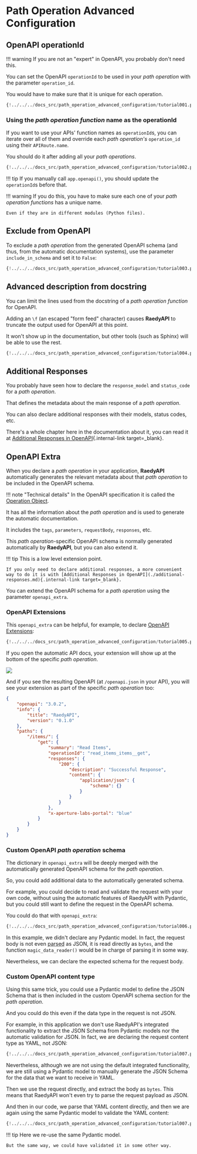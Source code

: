 # Path Operation Advanced Configuration

## OpenAPI operationId

!!! warning
If you are not an "expert" in OpenAPI, you probably don't need this.

You can set the OpenAPI `operationId` to be used in your _path operation_ with the parameter `operation_id`.

You would have to make sure that it is unique for each operation.

```Python hl_lines="6"
{!../../../docs_src/path_operation_advanced_configuration/tutorial001.py!}
```

### Using the _path operation function_ name as the operationId

If you want to use your APIs' function names as `operationId`s, you can iterate over all of them and override each _path operation's_ `operation_id` using their `APIRoute.name`.

You should do it after adding all your _path operations_.

```Python hl_lines="2  12-21  24"
{!../../../docs_src/path_operation_advanced_configuration/tutorial002.py!}
```

!!! tip
If you manually call `app.openapi()`, you should update the `operationId`s before that.

!!! warning
If you do this, you have to make sure each one of your _path operation functions_ has a unique name.

    Even if they are in different modules (Python files).

## Exclude from OpenAPI

To exclude a _path operation_ from the generated OpenAPI schema (and thus, from the automatic documentation systems), use the parameter `include_in_schema` and set it to `False`:

```Python hl_lines="6"
{!../../../docs_src/path_operation_advanced_configuration/tutorial003.py!}
```

## Advanced description from docstring

You can limit the lines used from the docstring of a _path operation function_ for OpenAPI.

Adding an `\f` (an escaped "form feed" character) causes **RaedyAPI** to truncate the output used for OpenAPI at this point.

It won't show up in the documentation, but other tools (such as Sphinx) will be able to use the rest.

```Python hl_lines="19-29"
{!../../../docs_src/path_operation_advanced_configuration/tutorial004.py!}
```

## Additional Responses

You probably have seen how to declare the `response_model` and `status_code` for a _path operation_.

That defines the metadata about the main response of a _path operation_.

You can also declare additional responses with their models, status codes, etc.

There's a whole chapter here in the documentation about it, you can read it at [Additional Responses in OpenAPI](./additional-responses.md){.internal-link target=\_blank}.

## OpenAPI Extra

When you declare a _path operation_ in your application, **RaedyAPI** automatically generates the relevant metadata about that _path operation_ to be included in the OpenAPI schema.

!!! note "Technical details"
In the OpenAPI specification it is called the <a href="https://github.com/OAI/OpenAPI-Specification/blob/main/versions/3.0.3.md#operation-object" class="external-link" target="_blank">Operation Object</a>.

It has all the information about the _path operation_ and is used to generate the automatic documentation.

It includes the `tags`, `parameters`, `requestBody`, `responses`, etc.

This _path operation_-specific OpenAPI schema is normally generated automatically by **RaedyAPI**, but you can also extend it.

!!! tip
This is a low level extension point.

    If you only need to declare additional responses, a more convenient way to do it is with [Additional Responses in OpenAPI](./additional-responses.md){.internal-link target=_blank}.

You can extend the OpenAPI schema for a _path operation_ using the parameter `openapi_extra`.

### OpenAPI Extensions

This `openapi_extra` can be helpful, for example, to declare [OpenAPI Extensions](https://github.com/OAI/OpenAPI-Specification/blob/main/versions/3.0.3.md#specificationExtensions):

```Python hl_lines="6"
{!../../../docs_src/path_operation_advanced_configuration/tutorial005.py!}
```

If you open the automatic API docs, your extension will show up at the bottom of the specific _path operation_.

<img src="/img/tutorial/path-operation-advanced-configuration/image01.png">

And if you see the resulting OpenAPI (at `/openapi.json` in your API), you will see your extension as part of the specific _path operation_ too:

```JSON hl_lines="22"
{
    "openapi": "3.0.2",
    "info": {
        "title": "RaedyAPI",
        "version": "0.1.0"
    },
    "paths": {
        "/items/": {
            "get": {
                "summary": "Read Items",
                "operationId": "read_items_items__get",
                "responses": {
                    "200": {
                        "description": "Successful Response",
                        "content": {
                            "application/json": {
                                "schema": {}
                            }
                        }
                    }
                },
                "x-aperture-labs-portal": "blue"
            }
        }
    }
}
```

### Custom OpenAPI _path operation_ schema

The dictionary in `openapi_extra` will be deeply merged with the automatically generated OpenAPI schema for the _path operation_.

So, you could add additional data to the automatically generated schema.

For example, you could decide to read and validate the request with your own code, without using the automatic features of RaedyAPI with Pydantic, but you could still want to define the request in the OpenAPI schema.

You could do that with `openapi_extra`:

```Python hl_lines="20-37  39-40"
{!../../../docs_src/path_operation_advanced_configuration/tutorial006.py!}
```

In this example, we didn't declare any Pydantic model. In fact, the request body is not even <abbr title="converted from some plain format, like bytes, into Python objects">parsed</abbr> as JSON, it is read directly as `bytes`, and the function `magic_data_reader()` would be in charge of parsing it in some way.

Nevertheless, we can declare the expected schema for the request body.

### Custom OpenAPI content type

Using this same trick, you could use a Pydantic model to define the JSON Schema that is then included in the custom OpenAPI schema section for the _path operation_.

And you could do this even if the data type in the request is not JSON.

For example, in this application we don't use RaedyAPI's integrated functionality to extract the JSON Schema from Pydantic models nor the automatic validation for JSON. In fact, we are declaring the request content type as YAML, not JSON:

```Python hl_lines="17-22  24"
{!../../../docs_src/path_operation_advanced_configuration/tutorial007.py!}
```

Nevertheless, although we are not using the default integrated functionality, we are still using a Pydantic model to manually generate the JSON Schema for the data that we want to receive in YAML.

Then we use the request directly, and extract the body as `bytes`. This means that RaedyAPI won't even try to parse the request payload as JSON.

And then in our code, we parse that YAML content directly, and then we are again using the same Pydantic model to validate the YAML content:

```Python hl_lines="26-33"
{!../../../docs_src/path_operation_advanced_configuration/tutorial007.py!}
```

!!! tip
Here we re-use the same Pydantic model.

    But the same way, we could have validated it in some other way.
